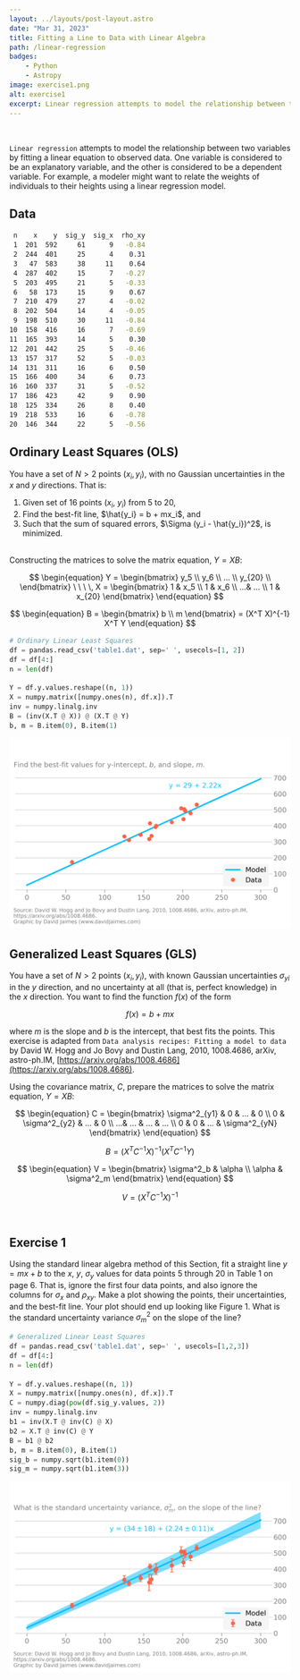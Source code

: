 ```yaml
---
layout: ../layouts/post-layout.astro
date: "Mar 31, 2023"
title: Fitting a Line to Data with Linear Algebra
path: /linear-regression
badges:
    - Python
    - Astropy
image: exercise1.png
alt: exercise1
excerpt: Linear regression attempts to model the relationship between two variables by fitting a linear equation to observed data. 
---
```

<br>

`Linear regression` attempts to model the relationship between two variables by fitting a linear equation to observed data. One variable is considered to be an explanatory variable, and the other is considered to be a dependent variable. For example, a modeler might want to relate the weights of individuals to their heights using a linear regression model.

## Data
```bash
 n    x    y  sig_y  sig_x  rho_xy
 1  201  592     61      9   -0.84
 2  244  401     25      4    0.31
 3   47  583     38     11    0.64
 4  287  402     15      7   -0.27
 5  203  495     21      5   -0.33
 6   58  173     15      9    0.67
 7  210  479     27      4   -0.02
 8  202  504     14      4   -0.05
 9  198  510     30     11   -0.84
10  158  416     16      7   -0.69
11  165  393     14      5    0.30
12  201  442     25      5   -0.46
13  157  317     52      5   -0.03
14  131  311     16      6    0.50
15  166  400     34      6    0.73
16  160  337     31      5   -0.52
17  186  423     42      9    0.90
18  125  334     26      8    0.40
19  218  533     16      6   -0.78
20  146  344     22      5   -0.56
```

## Ordinary Least Squares (OLS)
You have a set of $N > 2$ points ($x_i, y_i)$, with no  Gaussian uncertainties in the $x$ and $y$ directions. That is:
1. Given set of 16 points ($x_i$, $y_i$) from 5 to 20,
2. Find the best-fit line, $\hat{y_i} = b + mx_i$, and
3. Such that the sum of squared errors, $\Sigma (y_i - \hat{y_i})^2$, is minimized.
<br><br>

Constructing the matrices to solve the matrix equation, $Y = XB$:

$$
\begin{equation}
Y =
\begin{bmatrix}
    y_5 \\
    y_6 \\
    ... \\
    y_{20} \\
\end{bmatrix}
\ \ \ \,
X =
\begin{bmatrix}
    1 & x_5 \\
    1 & x_6 \\
    ...& ... \\
    1 & x_{20}
\end{bmatrix}
\end{equation}
$$

$$
\begin{equation}
B =
\begin{bmatrix}
    b \\
    m
\end{bmatrix}
= (X^T X)^{-1} X^T Y
\end{equation}
$$


```python
# Ordinary Linear Least Squares
df = pandas.read_csv('table1.dat', sep=' ', usecols=[1, 2])
df = df[4:]
n = len(df)

Y = df.y.values.reshape((n, 1))
X = numpy.matrix([numpy.ones(n), df.x]).T
inv = numpy.linalg.inv
B = (inv(X.T @ X)) @ (X.T @ Y)
b, m = B.item(0), B.item(1)
```

![exercise1](/exercise0.png)

## Generalized Least Squares (GLS)
You have a set of $N > 2$ points ($x_i, y_i)$, with known Gaussian uncertainties $\sigma_{yi}$ in the $y$ direction, and no uncertainty at all (that is, perfect knowledge) in the $x$ direction. You want to find the function $f(x)$ of the form

$$
\begin{equation}
f(x) = b + mx
\end{equation}
$$

where $m$ is the slope and $b$ is the intercept, that best fits the points. This exercise is adapted from `Data analysis recipes: Fitting a model to data` by David W. Hogg and Jo Bovy and Dustin Lang, 2010, 1008.4686, arXiv, astro-ph.IM, [https://arxiv.org/abs/1008.4686](https://arxiv.org/abs/1008.4686).

Using the covariance matrix, $C$, prepare the matrices to solve the matrix equation, $Y = XB$:

$$
\begin{equation}
C =
\begin{bmatrix}
    \sigma^2_{y1} & 0 & ... & 0 \\
    0 & \sigma^2_{y2} & ... & 0 \\
    ...& ... & ... & ... \\
    0 & 0 & ... & \sigma^2_{yN}
\end{bmatrix}
\end{equation}
$$

$$
\begin{equation}
B = (X^T C^{-1} X)^{-1} (X^T C^{-1} Y)
\end{equation}
$$

$$
\begin{equation}
V = 
\begin{bmatrix}
    \sigma^2_b & \alpha \\
    \alpha & \sigma^2_m
\end{bmatrix}
\end{equation}
$$

$$
\begin{equation}
V = (X^T C^{-1} X)^{-1}
\end{equation}
$$

<br/>

## Exercise 1

Using the standard linear algebra method of this Section, fit a straight line $y = mx + b$ to the $x$, $y$, $\sigma_y$ values for data points 5 through 20 in Table 1 on page 6. That is, ignore the first four data points, and also ignore the columns for $\sigma_x$ and $\rho_{xy}$. Make a plot showing the points, their uncertainties, and the best-fit line. Your plot should end up looking like Figure 1. What is the standard uncertainty variance $\sigma^2_m$ on the slope of the line?

```python
# Generalized Linear Least Squares
df = pandas.read_csv('table1.dat', sep=' ', usecols=[1,2,3])
df = df[4:]
n = len(df)

Y = df.y.values.reshape((n, 1))
X = numpy.matrix([numpy.ones(n), df.x]).T
C = numpy.diag(pow(df.sig_y.values, 2))
inv = numpy.linalg.inv
b1 = inv(X.T @ inv(C) @ X)
b2 = X.T @ inv(C) @ Y
B = b1 @ b2
b, m = B.item(0), B.item(1)
sig_b = numpy.sqrt(b1.item(0))
sig_m = numpy.sqrt(b1.item(3))
```

![exercise1](/exercise1.png)
